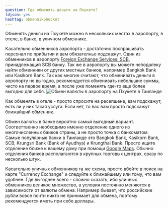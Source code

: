 ```yaml
---
question: Где обменять деньги на Пхукете?
ldjson: yes
hashtag: obmennikphucket
---
```



Обменять деньги на Пхукете можно в нескольких местах в аэропорту, в отеле, в банке, в уличном обменнике.

Касательно обменников аэропорта - достаточно поспрашивать персонал по прибытии и вам обязателньо подскажут. Один из обменников в аэропорту [Foreign Exchange Services: SCB](https://goo.gl/maps/e1ZEcJNnhGDFrzru5), принадлежащий SCB банку. Так же в аэропорту вы можете неподалеку найти обменники от других местных банков, например Bangkok Bank или Kasikorn Bank. Так как многие считают, что обменивать деньги в аэропорту не выгодно, рекомендуется обменивать небольшие суммы, чисто на первое время, а после уже поменять где-то еще более выгодно для себя.
![Обмен валюты в аэропорту на Пхукете в Таиланде](https://phuketfaq.ru/assets/images/scbexchange.jpeg)

Как обменять в отеле - просто спросите на ресепшене, вам подскажут, есть ли у них такая услуга. Если нет, то вас вам просто подскажут ближайший обменник.

Обмен валюты в банке вероятно самый выгодный вариант. Соответтвенно необходимо именно отделение одного из многочисленных банков страны, а не просто точка с банкоматом. Самые популярные банки в Таиланде это Bangkok Bank, Kasikorn Bank, SCB, Krungsri Bank (Bank of Ayudhya) и Krungthai Bank. Просто ищите отделение ближе к вашему дому при помощи [Google Maps](https://www.google.com/maps). Обычно отделения банков располагаются в крупных торговых центрах, сразу по несколько штук.

Касательно уличных обменников та же схема, просто вбейте в поиск на карте "Currency Exchange" и следуйте к ближайшему или тому, что вам удобнее. Где выгоднее всего - сложно сказать, ибо уличных обменников великое множество, а условия постоянно меняются в зависимости от валюты обмена. Например бывает, что российские рубли вовсе почти никто не принимает для обмена, поэтому рекомендуется иметь при себе доллары.
